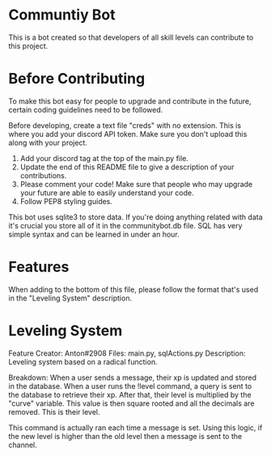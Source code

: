 # Communtiy Bot

This is a bot created so that developers of all skill levels can contribute to this project.

# Before Contributing

To make this bot easy for people to upgrade and contribute in the future, certain coding guidelines need
to be followed.

Before developing, create a text file "creds" with no extension. This is where you add your discord API token.
Make sure you don't upload this along with your project.

1. Add your discord tag at the top of the main.py file.
2. Update the end of this README file to give a description of your contributions.
3. Please comment your code! Make sure that people who may upgrade your future are able to easily understand your code.
4. Follow PEP8 styling guides.

This bot uses sqlite3 to store data. If you're doing anything related with data it's crucial you store all of it in the
communitybot.db file. SQL has very simple syntax and can be learned in under an hour.

# Features

When adding to the bottom of this file, please follow the format that's used in the "Leveling System" description.

# Leveling System

Feature Creator: Anton#2908
Files: main.py, sqlActions.py
Description: Leveling system based on a radical function.

Breakdown:
When a user sends a message, their xp is updated and stored in the database. When a user runs the !level command,
a query is sent to the database to retrieve their xp. After that, their level is multiplied by the "curve" variable.
This value is then square rooted and all the decimals are removed. This is their level.

This command is actually ran each time a message is set. Using this logic, if the new level is higher than the old
level then a message is sent to the channel.